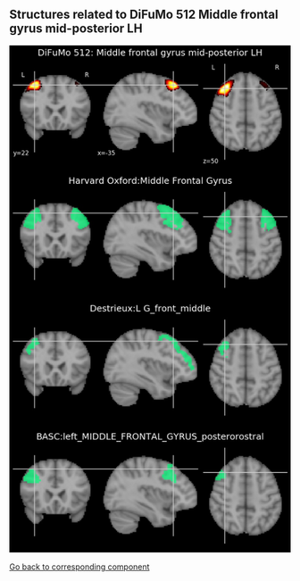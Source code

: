 


## Structures related to DiFuMo 512 Middle frontal gyrus mid-posterior LH

![251](251.jpg "Structures related to DiFuMo 512 Middle frontal gyrus mid-posterior LH")

[Go back to corresponding component](https://parietal-inria.github.io/DiFuMo/512/html/251.html)